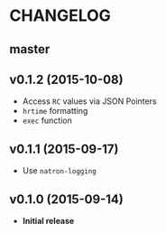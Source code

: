 # CHANGELOG
## master

## v0.1.2 (2015-10-08)
- Access `RC` values via JSON Pointers
- `hrtime` formatting
- `exec` function

## v0.1.1 (2015-09-17)
- Use `natron-logging`

## v0.1.0 (2015-09-14)
- **Initial release**
